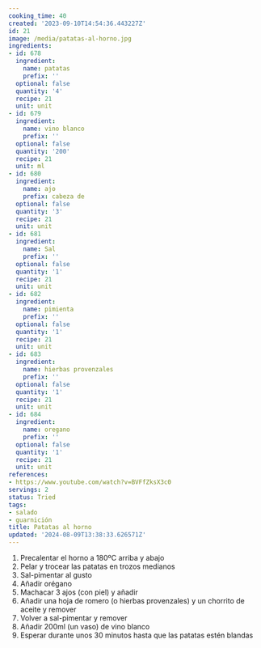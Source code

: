```yaml
---
cooking_time: 40
created: '2023-09-10T14:54:36.443227Z'
id: 21
image: /media/patatas-al-horno.jpg
ingredients:
- id: 678
  ingredient:
    name: patatas
    prefix: ''
  optional: false
  quantity: '4'
  recipe: 21
  unit: unit
- id: 679
  ingredient:
    name: vino blanco
    prefix: ''
  optional: false
  quantity: '200'
  recipe: 21
  unit: ml
- id: 680
  ingredient:
    name: ajo
    prefix: cabeza de
  optional: false
  quantity: '3'
  recipe: 21
  unit: unit
- id: 681
  ingredient:
    name: Sal
    prefix: ''
  optional: false
  quantity: '1'
  recipe: 21
  unit: unit
- id: 682
  ingredient:
    name: pimienta
    prefix: ''
  optional: false
  quantity: '1'
  recipe: 21
  unit: unit
- id: 683
  ingredient:
    name: hierbas provenzales
    prefix: ''
  optional: false
  quantity: '1'
  recipe: 21
  unit: unit
- id: 684
  ingredient:
    name: oregano
    prefix: ''
  optional: false
  quantity: '1'
  recipe: 21
  unit: unit
references:
- https://www.youtube.com/watch?v=BVFfZksX3c0
servings: 2
status: Tried
tags:
- salado
- guarnición
title: Patatas al horno
updated: '2024-08-09T13:38:33.626571Z'
---
```

1. Precalentar el horno a 180ºC arriba y abajo
2. Pelar y trocear las patatas en trozos medianos
3. Sal-pimentar al gusto
4. Añadir orégano
5. Machacar 3 ajos (con piel) y añadir
6. Añadir una hoja de romero (o hierbas provenzales) y un chorrito de aceite y remover
7. Volver a sal-pimentar y remover
8. Añadir 200ml (un vaso) de vino blanco
9. Esperar durante unos 30 minutos hasta que las patatas estén blandas

